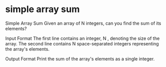 # simple array sum

Simple Array Sum
Given an array of N integers, can you find the sum of its elements?

Input Format
The first line contains an integer, N , denoting the size of the array.
The second line contains N space-separated integers representing the array's elements.

Output Format
Print the sum of the array's elements as a single integer.
